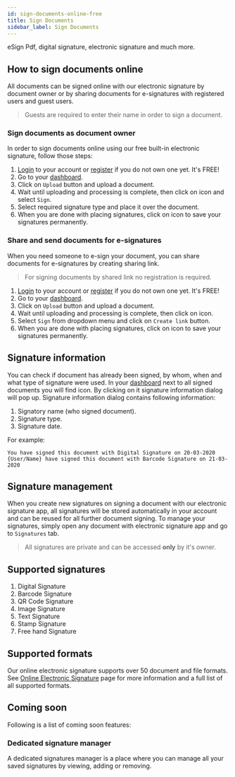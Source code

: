 ```yaml
---
id: sign-documents-online-free
title: Sign Documents
sidebar_label: Sign Documents
---
```


eSign Pdf, digital signature, electronic signature and much more.

## How to sign documents online
All documents can be signed online with our electronic signature by document owner or by sharing documents for e-signatures with registered users and guest users.  
> Guests are required to enter their name in order to sign a document.

### Sign documents as document owner
In order to sign documents online using our free built-in electronic signature, follow those steps:
1. [Login](https://conholdate.app/signin) to your account or [register](https://conholdate.app/signin) if you do not own one yet. It's FREE!
1. Go to your [dashboard](https://dashboard.conholdate.app).
1. Click on `Upload` button and upload a document.
1. Wait until uploading and processing is complete, then click on <i class="fas fa-ellipsis-v"></i> icon and select `Sign`.
1. Select required signature type and place it over the document.
1. When you are done with placing signatures, click on <i class="fas fa-save"></i> icon to save your signatures permanently.

### Share and send documents for e-signatures
When you need someone to e-sign your document, you can share documents for e-signatures by creating sharing link.
> For signing documents by shared link no registration is required.
1. [Login](https://conholdate.app/signin) to your account or [register](https://conholdate.app/signin) if you do not own one yet. It's FREE!
1. Go to your [dashboard](https://dashboard.conholdate.app).
1. Click on `Upload` button and upload a document.
1. Wait until uploading and processing is complete, then click on <i class="fas fa-link"></i> icon.
1. Select `Sign` from dropdown menu and click on `Create link` button.
1. When you are done with placing signatures, click on <i class="fas fa-save"></i> icon to save your signatures permanently.

## Signature information
You can check if document has already been signed, by whom, when and what type of signature were used.
In your [dashboard](https://dashboard.conholdate.app) next to all signed documents you will find <i class="fas fa-fingerprint"></i> icon. By clicking on it signature information dialog will pop up.
Signature information dialog contains following information:
1. Signatory name (who signed document).
1. Signature type.
1. Signature date.

For example:
```text
You have signed this document with Digital Signature on 20-03-2020
{User/Name} have signed this document with Barcode Signature on 21-03-2020
```

## Signature management
When you create new signatures on signing a document with our electronic signature app, all signatures will be stored automatically in your account and can be reused for all further document signing.
To manage your signatures, simply open any document with electronic signature app and go to `Signatures` tab.

> All signatures are private and can be accessed **only** by it's owner.

## Supported signatures
1. Digital Signature
1. Barcode Signature
1. QR Code Signature
1. Image Signature
1. Text Signature
1. Stamp Signature
1. Free hand Signature

## Supported formats
Our online electronic signature supports over 50 document and file formats.
See [Online Electronic Signature](https://conholdate.app/features/sign-documents-online) page for more information and a full list of all supported formats.

## Coming soon
Following is a list of coming soon features:

### Dedicated signature manager
A dedicated signatures manager is a place where you can manage all your saved signatures by viewing, adding or removing.